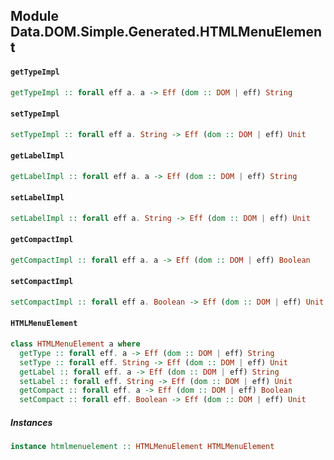 ## Module Data.DOM.Simple.Generated.HTMLMenuElement

#### `getTypeImpl`

``` purescript
getTypeImpl :: forall eff a. a -> Eff (dom :: DOM | eff) String
```

#### `setTypeImpl`

``` purescript
setTypeImpl :: forall eff a. String -> Eff (dom :: DOM | eff) Unit
```

#### `getLabelImpl`

``` purescript
getLabelImpl :: forall eff a. a -> Eff (dom :: DOM | eff) String
```

#### `setLabelImpl`

``` purescript
setLabelImpl :: forall eff a. String -> Eff (dom :: DOM | eff) Unit
```

#### `getCompactImpl`

``` purescript
getCompactImpl :: forall eff a. a -> Eff (dom :: DOM | eff) Boolean
```

#### `setCompactImpl`

``` purescript
setCompactImpl :: forall eff a. Boolean -> Eff (dom :: DOM | eff) Unit
```

#### `HTMLMenuElement`

``` purescript
class HTMLMenuElement a where
  getType :: forall eff. a -> Eff (dom :: DOM | eff) String
  setType :: forall eff. String -> Eff (dom :: DOM | eff) Unit
  getLabel :: forall eff. a -> Eff (dom :: DOM | eff) String
  setLabel :: forall eff. String -> Eff (dom :: DOM | eff) Unit
  getCompact :: forall eff. a -> Eff (dom :: DOM | eff) Boolean
  setCompact :: forall eff. Boolean -> Eff (dom :: DOM | eff) Unit
```

##### Instances
``` purescript
instance htmlmenuelement :: HTMLMenuElement HTMLMenuElement
```


